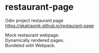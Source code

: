 # restaurant-page

Odin project restaurant page\
https://gkatrasnik.github.io/restaurant-page

Mock restaurant webpage.\
Dynamically rendered pages.\
Bundeled with Webpack.
